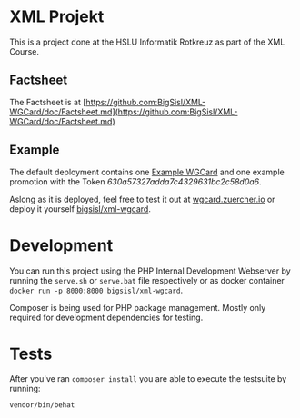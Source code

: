 # XML Projekt

This is a project done at the HSLU Informatik Rotkreuz as part of the XML Course.

## Factsheet

The Factsheet is at [https://github.com:BigSisl/XML-WGCard/doc/Factsheet.md](https://github.com:BigSisl/XML-WGCard/doc/Factsheet.md)

## Example

The default deployment contains one [Example WGCard](example/example-wgcard.pdf)
and one example promotion with the Token _630a57327adda7c4329631bc2c58d0a6_.

Aslong as it is deployed, feel free to test it out at [wgcard.zuercher.io](wgcard.zuercher.io)
or deploy it yourself [bigsisl/xml-wgcard](https://hub.docker.com/r/bigsisl/xml-wgcard).

# Development

You can run this project using the PHP Internal Development Webserver by running the `serve.sh` or `serve.bat` file respectively or as docker container `docker run -p 8000:8000 bigsisl/xml-wgcard`.

Composer is being used for PHP package management. Mostly only required for development dependencies for testing.

# Tests

After you've ran `composer install` you are able to execute the testsuite by running:

`vendor/bin/behat`


